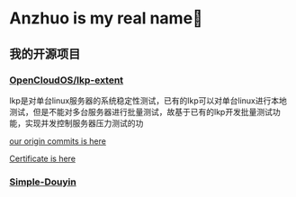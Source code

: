 # Anzhuo is my real name👋

<!--
**Alexanzhuo/Alexanzhuo** is a ✨ _special_ ✨ repository because its `README.md` (this file) appears on your GitHub profile.

Here are some ideas to get you started:

- 🔭 I’m currently working on ...
- 🌱 I’m currently learning ...
- 👯 I’m looking to collaborate on ...
- 🤔 I’m looking for help with ...
- 💬 Ask me about ...
- 📫 How to reach me: ...
- 😄 Pronouns: ...
- ⚡ Fun fact: ...
-->

## 我的开源项目
### [OpenCloudOS/lkp-extent](https://github.com/OpenCloudOS/lkp-extent)
lkp是对单台linux服务器的系统稳定性测试，已有的lkp可以对单台linux进行本地测试，但是不能对多台服务器进行批量测试，故基于已有的lkp开发批量测试功能，实现并发控制服务器压力测试的功

[our origin commits is here](https://github.com/BIGWJZ/lkp-extent/commits/main?after=b5de77a8754b4544e9a75cf08ea037099fd8d2ab+104&branch=main&qualified_name=refs%2Fheads%2Fmain)

[Certificate is here](https://github.com/Alexanzhuo/Alexanzhuo/blob/main/%E5%BC%80%E6%BA%90%E8%B4%A1%E7%8C%AE%E8%80%85.jpg)

### [Simple-Douyin](https://github.com/RexYPX/Simple-Douyin)

